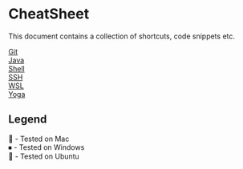 # CheatSheet

This document contains a collection of shortcuts, code snippets etc.

[Git](/git)  
[Java](/java)  
[Shell](/shell)  
[SSH](/ssh)  
[WSL](/wsl)  
[Yoga](/yoga)  

## Legend

🍎 - Tested on Mac  
⏹ - Tested on Windows  
🐧 - Tested on Ubuntu  
